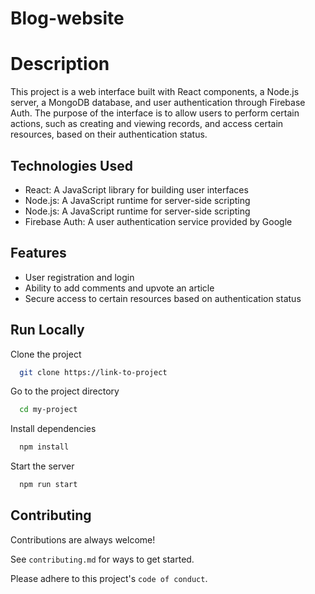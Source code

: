 
# Blog-website

# Description
This project is a web interface built with React components, a Node.js server, a MongoDB database, and user authentication through Firebase Auth. The purpose of the interface is to allow users to perform certain actions, such as creating and viewing records, and access certain resources, based on their authentication status.





## Technologies Used

* React: A JavaScript library for building user interfaces
* Node.js: A JavaScript runtime for server-side scripting
* Node.js: A JavaScript runtime for server-side scripting
* Firebase Auth: A user authentication service provided by Google

## Features

* User registration and login
* Ability to add comments and upvote an article
* Secure access to certain resources based on authentication status


## Run Locally

Clone the project

```bash
  git clone https://link-to-project
```

Go to the project directory

```bash
  cd my-project
```

Install dependencies

```bash
  npm install
```

Start the server

```bash
  npm run start
```


## Contributing

Contributions are always welcome!

See `contributing.md` for ways to get started.

Please adhere to this project's `code of conduct`.


